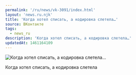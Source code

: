 ```yaml
---
permalink: '/ru/news/vk-3091/index.html'
layout: 'news.ru.njk'
title: 'Когда хотел списать, а кодировка слетела…'
source: ВКонтакте
tags:
  - news_ru
description: 'Когда хотел списать, а кодировка слетела…'
updatedAt: 1461164109
---
```

![Когда хотел списать, а кодировка слетела…](https://sun9-15.userapi.com/impf/c636024/v636024046/1e74/nr3mCi6EHZ4.jpg?size=528x960&quality=96&proxy=1&sign=589ed5a73f7daa0578c7dbd1afd19e12&c_uniq_tag=77nYAHMyCcEUujuwSu_ltVmMDWyhYGk_iwxgMnLfI10&type=album)

Когда хотел списать, а кодировка слетела
